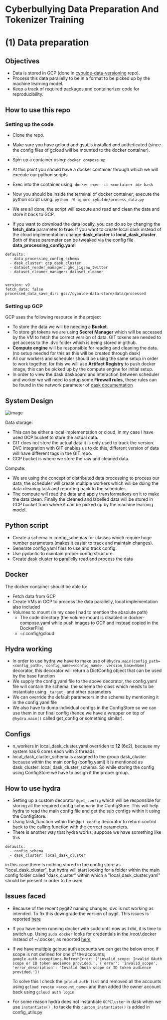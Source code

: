 # Cyberbullying Data Preparation And Tokenizer Training

# (1) Data preparation

## Objectives
- Data is stored in GCP (done in [cybulde-data-versioning](https://github.com/abhipreets2/cybulde-data-versioning) repo).
- Process this data parallelly to be in a format to be picked up by the machine learning model.
- Keep a track of required packages and containerizer code for reproducibility.

## How to use this repo

### Setting up the code
- Clone the repo.
- Make sure you have gcloud and gsutils installed and autheticated (since the config files of gcloud will be mounted to the docker container).
- Spin up a container using:
					    ``` docker compose up ```
- At this point you should have a docker container through which we will execute our python scripts
- Exec into the container using:
						```docker exec -it <container id> bash ```
- Now you should be inside the terminal of docker container; execute the python script using:
						```python -W ignore cybulde/process_data.py```
						
- We are all done, the script will execute and read and clean the data and store it back to GCP.
- If you want to download the data locally, you can do so by changing the **fetch_data** parameter to **true**. If you want to create local dask instead of the cloud implementation change **dask_cluster** to **local_dask_cluster**. Both of these parameter can be tweaked via the config file **data_processing_config.yaml**
```
defaults:
  - data_processing_config_schema
  - dask_cluster: gcp_dask_cluster
  - dataset_reader_manager: ghc_jigsaw_twitter
  - dataset_cleaner_manager: dataset_cleaner


version: v9
fetch_data: false
processed_data_save_dir: gs://cybulde-data-store/data/processed
```

### Setting up GCP
GCP uses the following resource in the project
- To store the data we will be needing a **Bucket**.
- To store git tokens we are using **Secret Manager** which will be accessed by the VM to fetch the correct version of data. GIT tokens are needed to get access to the .dvc folder which is being stored in github.
- **Compute engine** will be responsible for reading and cleaning the data.(no setup needed for this as this will be created through dask)
- All our workers and scheduler should be using the same setup in order to work together, for this we will use **Artifact Registry** to push docker image, this can be picked up by the compute engine for initial setup.
- In order to view the dask daskboard and interaction between scheduler and worker we will need to setup some **Firewall rules**, these rules can be found in the network parameter of [dask documentation](https://cloudprovider.dask.org/en/latest/gcp.html)

## System Design

![image](https://github.com/user-attachments/assets/b2e55ba9-927d-4a49-8fb1-b276dacd061a)

Data storage:
- This can be either a local implementation or cloud, in my case I have used GCP bucket to store the actual data. 
- GIT does not store the actual data it is only used to track the version. DVC integration with GIT enables us to do this, different version of data will have different tags in the GIT repo.
- GCP bucket is where we store the raw and cleaned data.

Compute:
- We are using the concept of distributed data processing to process our data, the scheduler will create multiple workers which will be doing the data cleaning task and reporting back to the scheduler.
- The compute will read the data and apply transformations on it to make the data clean. Finally the cleaned and labelled data will be stored in GCP bucket from where it can be picked up by the machine learning model.

## Python script
- Create a schema in config_schemas for classes which require huge number parameters (makes it easier to track and maintain changes).
- Generate config.yaml files to use and track config.
- Use pydantic to maintain proper config structure.
- Create dask cluster to parallelly read and process the data

## Docker
The docker container should be able to:
- Fetch data from GCP
- Create VMs in GCP to process the data parallelly, local implementation also included
- Volumes to mount (in my case I had to mention the absolute path)
	- The code directory (the volume mount is disabled in docker-compose.yaml while push images to GCP and instead copied in the DockerFile)
	- ~/.config/gcloud

## Hydra working
- In order to use hydra we have to make use of `@hydra.main(config_path=<config_path>, config_name=<config_name>, version_base=None)` decorator, this decorator will return a DictConfig object that can be used by the base function
- We supply the config.yaml file to the above decorator, the config.yaml file will contain the schema, the schema the class which needs to be instantiate using `_target_` and other parameters
- We can override the default parameters in the schema by mentioning it in the config.yaml file
- We also have to dump individual configs in the ConfigStore so we can use them in our final config (hence we have a wrapper on top of `@hydra.main()` called get_config or something similar).

## Configs
- n_workers in local_dask_cluster.yaml overriden to **12** (6x2), because my system has 6 cores each with 2 threads
- local_dask_cluster_schema is assigned to the group dask_cluster because within the main config (config.yaml) it is mentioned as dask_cluster: local_dask_cluster_schema. So while storing the config using ConfigStore we have to assign it the proper group.

## How to use hydra
- Setting up a custom decorator `@get_config` which will be responsible for storing all the required config schema in the ConfigStore. This will help hydra to read the main config file and get the sub configs within it using the ConfigStore.
- Using task_function within the `@get_config` decorator to return control back to the calling function with the correct parameters.
- There is another way that hydra works, suppose we have something like this 
```
defaults:
  - config_schema
  - dask_cluster: local_dask_cluster
```
in this case there is nothing stored in the config store as "local_dask_cluster",
but hydra will start looking for a folder within the main config folder called "dask_cluster" within which a "local_dask_cluster.yaml" should be present in order to be used.

## Issues faced
- Because of the recent pygit2 naming changes, dvc is not working as intended. To fix this downgrade the version of pygit. This issues is reported [here](https://github.com/iterative/dvc/issues/10431)
- If you have been running docker with sudo until now as I did, it is time to switch up. Using `sudo docker` looks for credentials in the /root/.docker instead of ~/.docker, as reported [here](https://www.googlecloudcommunity.com/gc/Developer-Tools/Permission-quot-artifactregistry-repositories-uploadArtifacts/m-p/665497/highlight/true#M1638)
- If we have multiple gcloud auth accounts we can get the below error, if scope is not defined for one of the accounts; 
	```google.auth.exceptions.RefreshError: ('invalid_scope: Invalid OAuth scope or ID token audience provided.', {'error': 'invalid_scope', 'error_description': 'Invalid OAuth scope or ID token audience provided.'})```
	
	To solve this I check the `gcloud auth list` and removed all the accounts using `gcloud revoke <account_name>` and then added the owner account back using `gcloud auth login` 
- For some reason hydra does not instantiate `GCPCluster` in dask when we use `instantiate()` , to tackle this `custom_instantiate()` is added in  config_utils.py 
